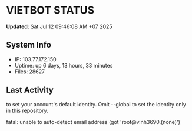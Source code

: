 # VIETBOT STATUS
**Updated**: Sat Jul 12 09:46:08 AM +07 2025

## System Info
- IP: 103.77.172.150
- Uptime: up 6 days, 13 hours, 33 minutes
- Files: 28627

## Last Activity

to set your account's default identity.
Omit --global to set the identity only in this repository.

fatal: unable to auto-detect email address (got 'root@vinh3690.(none)')
